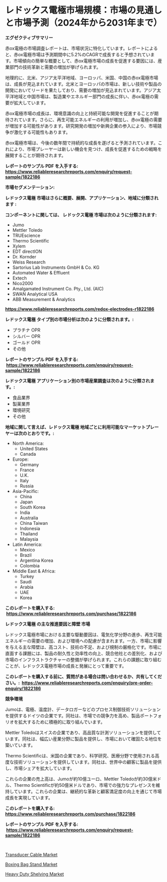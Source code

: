 <p><h1>レドックス電極市場規模：市場の見通しと市場予測（2024年から2031年まで）</h1></p><p><strong>エグゼクティブサマリー</strong></p>
<p><p>赤ox電極の市場調査レポートは、市場状況に特化しています。レポートによると、赤ox電極市場は予測期間中に5.2%のCAGRで成長すると予想されています。市場傾向の簡単な概要として、赤ox電極市場の成長を促進する要因には、産業部門の技術革新と需要の増加が挙げられます。</p><p>地理的に、北米、アジア太平洋地域、ヨーロッパ、米国、中国の赤ox電極市場は、成長が見込まれています。北米とヨーロッパの市場は、新しい技術や製品の開発においてリードを果たしており、需要の増加が見込まれています。アジア太平洋地域と中国市場は、製造業やエネルギー部門の成長に伴い、赤ox電極の需要が拡大しています。</p><p>赤ox電極市場の成長は、環境意識の向上と持続可能な開発を促進することが期待されています。さらに、再生可能エネルギーの利用が増加し、赤ox電極の需要が増加する可能性があります。研究開発の増加や新興企業の参入により、市場競争が激化する可能性もあります。</p><p>赤ox電極市場は、今後の数年間で持続的な成長を遂げると予測されています。これにより、市場プレーヤーは新しい機会を見つけ、成長を促進するための戦略を展開することが期待されます。</p></p>
<p><strong>レポートのサンプル PDF を入手する: <a href="https://www.reliableresearchreports.com/enquiry/request-sample/1822186">https://www.reliableresearchreports.com/enquiry/request-sample/1822186</a></strong></p>
<p><strong>市場セグメンテーション:</strong></p>
<p><strong> レドックス電極 市場はさらに概要、展開、アプリケーション、地域に分類されます :</strong></p>
<p><strong>コンポーネントに関しては、 レドックス電極 市場は次のように分類されます: &nbsp;</strong></p>
<p><ul><li>Jumo</li><li>Mettler Toledo</li><li>TRUEscience</li><li>Thermo Scientific</li><li>Xylem</li><li>EDT directION</li><li>Dr. Kornder</li><li>Weiss Research</li><li>Sartorius Lab Instruments GmbH & Co. KG</li><li>Automated Water & Effluent</li><li>Extech</li><li>Nico2000</li><li>Amalgamated Instrument Co. Pty., Ltd. (AIC)</li><li>SWAN Analytical USA</li><li>ABB Measurement & Analytics</li></ul></p>
<p><strong><a href="https://www.reliableresearchreports.com/redox-electrodes-r1822186">https://www.reliableresearchreports.com/redox-electrodes-r1822186</a></strong></p>
<p><strong> レドックス電極 タイプ別の市場分析は次のように分類されます。:</strong></p>
<p><ul><li>プラチナ OPR</li><li>シルバー OPR</li><li>ゴールド OPR</li><li>その他</li></ul></p>
<p><strong>レポートのサンプル PDF を入手する: &nbsp;<a href="https://www.reliableresearchreports.com/enquiry/request-sample/1822186">https://www.reliableresearchreports.com/enquiry/request-sample/1822186</a></strong></p>
<p><strong> レドックス電極 アプリケーション別の市場産業調査は次のように分類されます。:</strong></p>
<p><ul><li>食品業界</li><li>製薬業界</li><li>環境研究</li><li>その他</li></ul></p>
<p><strong>地域に関して言えば、レドックス電極 地域ごとに利用可能なマーケットプレーヤーは次のとおりです。:</strong></p>
<p><ul>
    <li>
        North America:
        <ul>
            <li>United States</li>
            <li>Canada</li>
        </ul>
    </li>
    <li>
        Europe:
        <ul>
            <li>Germany</li>
            <li>France</li>
            <li>U.K.</li>
            <li>Italy</li>
            <li>Russia</li>
        </ul>
    </li>
    <li>
        Asia-Pacific:
        <ul>
            <li>China</li>
            <li>Japan</li>
            <li>South Korea</li>
            <li>India</li>
            <li>Australia</li>
            <li>China Taiwan</li>
            <li>Indonesia</li>
            <li>Thailand</li>
            <li>Malaysia</li>
        </ul>
    </li>
    <li>
        Latin America:
        <ul>
            <li>Mexico</li>
            <li>Brazil</li>
            <li>Argentina Korea</li>
            <li>Colombia</li>
        </ul>
    </li>
    <li>
        Middle East & Africa:
        <ul>
            <li>Turkey</li>
            <li>Saudi</li>
            <li>Arabia</li>
            <li>UAE</li>
            <li>Korea</li>
        </ul>
    </li>
    </ul></p>
<p><strong>このレポートを購入する: &nbsp;<a href="https://www.reliableresearchreports.com/purchase/1822186">https://www.reliableresearchreports.com/purchase/1822186</a></strong></p>
<p><strong>レドックス電極 の主な推進要因と障壁 市場</strong></p>
<p><p>レドックス電極市場における主要な駆動要因は、電気化学分野の進歩、再生可能エネルギーの需要の増加、および環境への配慮が含まれます。一方、市場に影響を与える主な障壁は、高コスト、技術の不足、および規制の厳格化です。市場に直面する課題には、製品の耐久性と効率性の向上、競合他社との差別化、および市場のインフラストラクチャーの整備が挙げられます。これらの課題に取り組むことが、レドックス電極市場の成長と発展にとって重要です。</p></p>
<p><strong>このレポートを購入する前に、質問がある場合は問い合わせるか、共有してください。:&nbsp; <a href="https://www.reliableresearchreports.com/enquiry/pre-order-enquiry/1822186">https://www.reliableresearchreports.com/enquiry/pre-order-enquiry/1822186</a></strong></p>
<p><strong>競争環境</strong></p>
<p><p>Jumoは、電極、温度計、データロガーなどのプロセス制御技術ソリューションを提供するドイツの企業です。同社は、市場での競争力を高め、製品ポートフォリオを拡大するために積極的に取り組んでいます。</p><p>Mettler Toledoはスイスの企業であり、高品質な計測ソリューションを提供しています。同社は、幅広い産業分野に製品を提供し、市場において確固たる地位を築いています。</p><p>Thermo Scientificは、米国の企業であり、科学研究、医療分野で使用される高度な技術ソリューションを提供しています。同社は、世界中の顧客に製品を提供し、市場シェアを拡大しています。</p><p>これらの企業の売上高は、Jumoが約10億ユーロ、Mettler Toledoが約30億米ドル、Thermo Scientificが約50億米ドルであり、市場での強力なプレゼンスを維持しています。これらの企業は、継続的な革新と顧客満足度の向上を通じて市場成長を実現しています。</p></p>
<p><strong>このレポートを購入する: &nbsp; <a href="https://www.reliableresearchreports.com/purchase/1822186">https://www.reliableresearchreports.com/purchase/1822186</a></strong></p>
<p><strong>レポートのサンプル PDF を入手する: &nbsp;<a href="https://www.reliableresearchreports.com/enquiry/request-sample/1822186">https://www.reliableresearchreports.com/enquiry/request-sample/1822186</a></strong><strong></strong></p>
<p>&nbsp;</p>
<p><p><a href="https://www.linkedin.com/pulse/analyzing-transducer-cable-market-global-industry-9hqbe?trackingId=s1VmnjLANMpJcrv6747LEQ%3D%3D">Transducer Cable Market</a></p><p><a href="https://www.linkedin.com/pulse/boxing-bag-stand-market-insights-cagr-trends-growth-strategies-f8mae?trackingId=Pzhm2VyZTgUbvVWd7egjkg%3D%3D">Boxing Bag Stand Market</a></p><p><a href="https://www.linkedin.com/pulse/heavy-duty-shelving-market-furnishes-information-share-trends-x5qje?trackingId=3UTDkLYi%2Bg37pOYbmqHrIw%3D%3D">Heavy Duty Shelving Market</a></p></p>